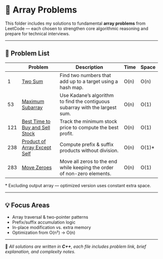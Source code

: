 # 🧮 Array Problems

This folder includes my solutions to fundamental **array problems** from LeetCode — each chosen to strengthen core algorithmic reasoning and prepare for technical interviews.

---

## 📘 Problem List

|   | Problem | Description | Time | Space |
|---|----------|--------------|------|--------|
| 1 | [Two Sum](https://leetcode.com/problems/two-sum/) | Find two numbers that add up to a target using a hash map. | O(n) | O(n) |
| 53 | [Maximum Subarray](https://leetcode.com/problems/maximum-subarray/) | Use Kadane’s algorithm to find the contiguous subarray with the largest sum. | O(n) | O(1) |
| 121 | [Best Time to Buy and Sell Stock](https://leetcode.com/problems/best-time-to-buy-and-sell-stock/) | Track the minimum stock price to compute the best profit. | O(n) | O(1) |
| 238 | [Product of Array Except Self](https://leetcode.com/problems/product-of-array-except-self/) | Compute prefix & suffix products without division. | O(n) | O(1)\* |
| 283 | [Move Zeroes](https://leetcode.com/problems/move-zeroes/) | Move all zeros to the end while keeping the order of non-zero elements. | O(n) | O(1) |

\* Excluding output array — optimized version uses constant extra space.

---

## 💡 Focus Areas

- Array traversal & two-pointer patterns  
- Prefix/suffix accumulation logic  
- In-place modification vs. extra memory  
- Optimization from O(n²) → O(n)

---

📁 *All solutions are written in **C++**, each file includes problem link, brief explanation, and complexity notes.*
